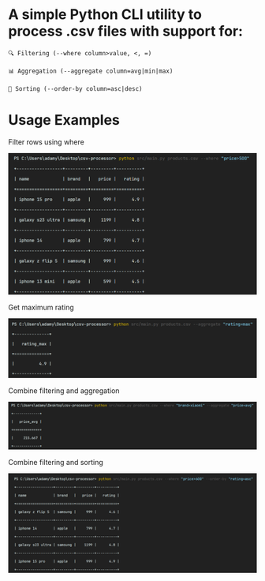 # A simple Python CLI utility to process .csv files with support for:

    🔍 Filtering (--where column>value, <, =)

    📊 Aggregation (--aggregate column=avg|min|max)

    🔽 Sorting (--order-by column=asc|desc)

# Usage Examples

Filter rows using where 

![screen1](https://github.com/AdamyanRobert/csv-processor/blob/master/screen1.png)


Get maximum rating

![screen2](https://github.com/AdamyanRobert/csv-processor/blob/master/screen2.png)


Combine filtering and aggregation

![screen3](https://github.com/AdamyanRobert/csv-processor/blob/master/screen3.png)


Combine filtering and sorting

![screen4](https://github.com/AdamyanRobert/csv-processor/blob/master/screen4.png)
